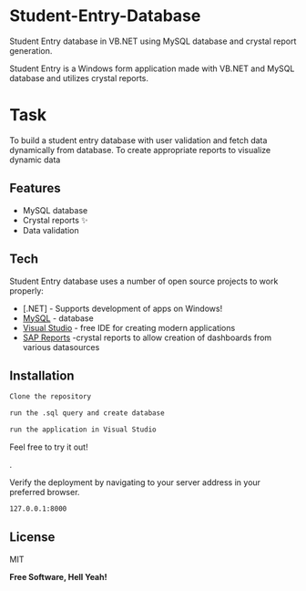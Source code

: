 # Student-Entry-Database
Student Entry database in VB.NET using MySQL database and crystal report generation.

Student Entry is a Windows form application made with VB.NET and MySQL database and utilizes crystal reports.

# Task
To build a student entry database with user validation and fetch data dynamically from database. To create appropriate reports to visualize dynamic data


## Features

- MySQL database
- Crystal reports ✨
- Data validation



## Tech

Student Entry database uses a number of open source projects to work properly:

- [.NET] - Supports development of apps on Windows!
- [MySQL](https://www.mysql.com/downloads/) - database
- [Visual Studio](https://visualstudio.microsoft.com/) - free IDE for creating modern applications
- [SAP Reports](https://www.crystalreports.com/download/) -crystal reports to allow creation of dashboards from various datasources



## Installation
```sh
Clone the repository 
```
```sh
run the .sql query and create database
```
```sh
run the application in Visual Studio
```



Feel free to try it out!

.

Verify the deployment by navigating to your server address in
your preferred browser.

```sh
127.0.0.1:8000
```

## License

MIT

**Free Software, Hell Yeah!**

[//]: # (These are reference links used in the body of this note and get stripped out when the markdown processor does its job. There is no need to format nicely because it shouldn't be seen. Thanks SO - http://stackoverflow.com/questions/4823468/store-comments-in-markdown-syntax)


